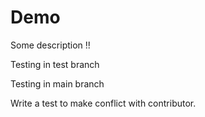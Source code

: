 # Demo

Some description !!

Testing in test branch

Testing in main branch

Write a test to make conflict with contributor.

